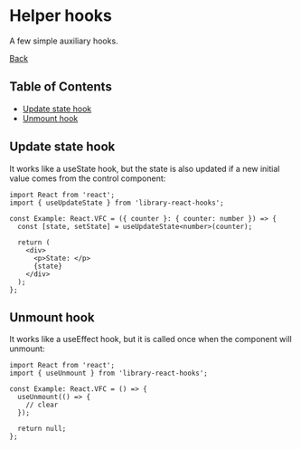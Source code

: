 # Helper hooks

A few simple auxiliary hooks.

[Back](https://github.com/Ann2827/library-react-hooks/blob/main/README.md)

## Table of Contents

- [Update state hook](#update_state_hook)
- [Unmount hook](#unmount_hook)

## Update state hook <a name = "update_state_hook"></a>

It works like a useState hook, but the state is also updated if a new initial value comes from the control component:

```tsx
import React from 'react';
import { useUpdateState } from 'library-react-hooks';

const Example: React.VFC = ({ counter }: { counter: number }) => {
  const [state, setState] = useUpdateState<number>(counter);

  return (
    <div>
      <p>State: </p>
      {state}
    </div>
  );
};
```

## Unmount hook <a name = "unmount_hook"></a>

It works like a useEffect hook, but it is called once when the component will unmount:

```tsx
import React from 'react';
import { useUnmount } from 'library-react-hooks';

const Example: React.VFC = () => {
  useUnmount(() => {
    // clear
  });

  return null;
};
```
